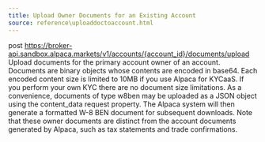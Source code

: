 ```yaml
---
title: Upload Owner Documents for an Existing Account
source: reference\uploaddoctoaccount.html
---
```


post https://broker-api.sandbox.alpaca.markets/v1/accounts/{account_id}/documents/upload
Upload documents for the primary account owner of an account.
Documents are binary objects whose contents are encoded in base64. Each encoded content size is limited to 10MB if you use Alpaca for KYCaaS. If you perform your own KYC there are no document size limitations.
As a convenience, documents of type w8ben may be uploaded as a JSON object using the content_data request property. The Alpaca system will then generate a formatted W-8 BEN document for subsequent downloads.
Note that these owner documents are distinct from the account documents generated by Alpaca, such as tax statements and trade confirmations.
